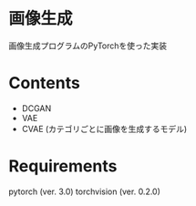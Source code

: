 # 画像生成

画像生成プログラムのPyTorchを使った実装

# Contents

- DCGAN
- VAE
- CVAE (カテゴリごとに画像を生成するモデル)

# Requirements
pytorch (ver. 3.0)
torchvision (ver. 0.2.0)
